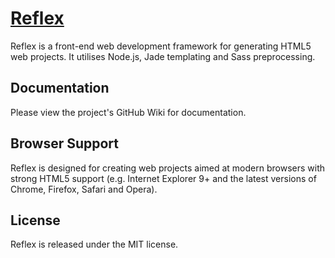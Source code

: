 # [Reflex](https://github.com/doublethinkllp/reflex)

Reflex is a front-end web development framework for generating HTML5 web projects. It utilises Node.js, Jade templating and Sass preprocessing.

## Documentation
Please view the project's GitHub Wiki for documentation.

## Browser Support
Reflex is designed for creating web projects aimed at modern browsers with strong HTML5 support (e.g. Internet Explorer 9+ and the latest versions of Chrome, Firefox, Safari and Opera).

## License
Reflex is released under the MIT license.

